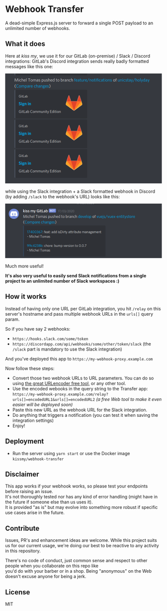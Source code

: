 # Webhook Transfer

A dead-simple Express.js server to forward a single POST payload to an unlimited number of webhooks.

## What it does
Here at *kiss my*, we use it for our GitLab (on-premise) / Slack / Discord integrations: GitLab's Discord integration sends really badly formatted messages like this one:  

![result with gitlab discord integration](docs/gitlab-discord.png) 

while using the Slack integration + a Slack formatted webhook in Discord (by adding `/slack` to the webhook's URL) looks like this:  

![result with gitlab slack integration](docs/gitlab-discord-slack.png)

Much more useful!

**It's also very useful to easily send Slack notifications from a single project to an unlimited number of Slack workspaces :)**

## How it works
Instead of having only one URL per GitLab integration, you hit `/relay` on this server's hostname and pass multiple webhook URLs in the `urls[]` query param.  

So if you have say 2 webhooks:  
* `https://hooks.slack.com/some/token`  
* `https://discordapp.com/api/webhooks/some/other/token/slack` (the `/slack` part is mandatory to use the Slack integration)

And you've deployed this app to `https://my-webhook-proxy.example.com`

Now follow these steps:  
* Convert those two webhook URLs to URL parameters. You can do so using [the great URLencoder free tool](https://www.urlencoder.org/), or any other tool.  
* Use the encoded webooks in the query string to the Transfer app: `https://my-webhook-proxy.example.com/relay?urls[]=encodedURL1&urls[]=encodedURL2` *(a free Web tool to make it even easier will be deployed soon)*  
* Paste this new URL as the webhook URL for the Slack integration.  
* Do anything that triggers a notification (you can test it when saving the integration settings)    
* Enjoy!  

## Deployment
* Run the server using `yarn start` or use the Docker image `kissmy/webhook-transfer`  

## Disclaimer
This app works if your webhook works, so please test your endpoints before raising an issue.  
It's not thoroughly tested nor has any kind of error handling (might have in the future if someone else than us uses it).  
It is provided "as is" but may evolve into something more robust if specific use cases arise in the future.


## Contribute
Issues, PR's and enhancement ideas are welcome. While this project suits us for our current usage, we're doing our 
best to be reactive to any activity in this repository.  

There's no code of conduct, just common sense and respect to other people when you collaborate on this repo like  
you'd do with your barber or in a shop. Being "anonymous" on the Web doesn't excuse anyone for being a jerk. 

## License
MIT  
